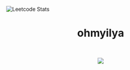 ![Leetcode Stats](https://leetcard.jacoblin.cool/ilya-root?ext=heatmap)

<h1 align="center">&emsp;ohmyilya&emsp;</h1>
<br>
<p align="center">
    <img id="preview" src="https://komarev.com/ghpvc/?username=drknzz&color=green">
</p>

